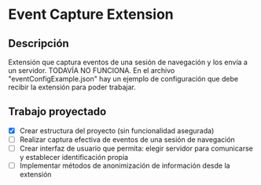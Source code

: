 # Event Capture Extension

## Descripción
Extensión que captura eventos de una sesión de navegación y los envía a un servidor. TODAVÍA NO FUNCIONA.
En el archivo "eventConfigExample.json" hay un ejemplo de configuración que debe recibir la extensión para poder trabajar.

## Trabajo proyectado
- [x] Crear estructura del proyecto (sin funcionalidad asegurada)
- [ ] Realizar captura efectiva de eventos de una sesión de navegación
- [ ] Crear interfaz de usuario que permita: elegir servidor para comunicarse y establecer identificación propia
- [ ] Implementar métodos de anonimización de información desde la extensión
